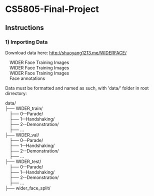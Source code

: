 # CS5805-Final-Project

## Instructions

### 1) Importing Data

Download data here: http://shuoyang1213.me/WIDERFACE/

&emsp;WIDER Face Training Images <br />
&emsp;WIDER Face Training Images <br />
&emsp;WIDER Face Training Images <br />
&emsp;Face annotations

Data must be formatted and named as such, with 'data/' folder in root dirrectory:

data/ <br />
├── WIDER_train/ <br />
&emsp;├── 0--Parade/ <br />
&emsp;├── 1--Handshaking/ <br />
&emsp;├── 2--Demonstration/ <br />
&emsp;├── ... <br />
├── WIDER_val/ <br />
&emsp;├── 0--Parade/ <br />
&emsp;├── 1--Handshaking/ <br />
&emsp;├── 2--Demonstration/ <br />
&emsp;├── ... <br />
├── WIDER_test/ <br />
&emsp;├── 0--Parade/ <br />
&emsp;├── 1--Handshaking/ <br />
&emsp;├── 2--Demonstration/ <br />
&emsp;├── ... <br />
├── wider_face_split/ <br />
